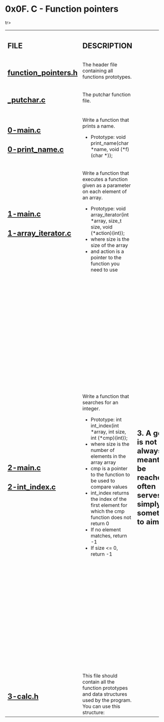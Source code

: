 <h1>0x0F. C - Function pointers</h1>

<table>
    tr>
        <td><h2><strong>FILE</strong></h2></td>
        <td><h2><strong>DESCRIPTION</strong></h2></td>
    </tr>
    <tr>
        <td><h2><a href="https://github.com/LivingDemonness28/alx-low_level_programming/blob/master/0x0F-function_pointers/function_pointers.h" target="_blank">function_pointers.h</a></h2></td>
        <td>The header file containing all functions prototypes.</td>
    </tr>
    <tr>
        <td><h2><a href="https://github.com/LivingDemonness28/alx-low_level_programming/blob/master/0x0F-function_pointers/_putchar.c" target="_blank">_putchar.c</a></h2></td>
        <td>The putchar function file.</td>
    </tr>
    <tr>
        <td>
            <h2><a href="https://github.com/LivingDemonness28/alx-low_level_programming/blob/master/0x0F-function_pointers/0-main.c" target="_blank">0-main.c</a></h2>
            <h2><a href="https://github.com/LivingDemonness28/alx-low_level_programming/blob/master/0x0F-function_pointers/0-print_name.c" target="_blank">0-print_name.c</a></h2>
        </td>
        <td>
            <p>Write a function that prints a name.</p>
            <ul>
                <li>Prototype: void print_name(char *name, void (*f)(char *));</li>
            </ul>
        </td>
    </tr>
    <tr>
        <td>
            <h2><a href="https://github.com/LivingDemonness28/alx-low_level_programming/blob/master/0x0F-function_pointers/1-main.c" target="_blank">1-main.c</a></h2>
            <h2><a href="https://github.com/LivingDemonness28/alx-low_level_programming/blob/master/0x0F-function_pointers/1-array_iterator.c" target="_blank">1-array_iterator.c</a></h2>
        </td>
        <td>
            <p>Write a function that executes a function given as a parameter on each element of an array.</p>
            <ul>
                <li>Prototype: void array_iterator(int *array, size_t size, void (*action)(int));</li>
                <li>where size is the size of the array</li>
                <li>and action is a pointer to the function you need to use</li>
            </ul>
        </td>
    </tr>
    <tr>
        <td>
            <h2><a href="https://github.com/LivingDemonness28/alx-low_level_programming/blob/master/0x0F-function_pointers/2-main.c" target="_blank">2-main.c</a></h2>
            <h2><a href="https://github.com/LivingDemonness28/alx-low_level_programming/blob/master/0x0F-function_pointers/2-int_index.c" target="_blank">2-int_index.c</a></h2>
        </td>
        <td>
            <p>Write a function that searches for an integer.</p>
            <ul>
                <li>Prototype: int int_index(int *array, int size, int (*cmp)(int));</li>
                <li>where size is the number of elements in the array array</li>
                <li>cmp is a pointer to the function to be used to compare values</li>
                <li>int_index returns the index of the first element for which the cmp function does not return 0</li>
                <li>If no element matches, return -1</li>
                <li>If size <= 0, return -1</li>
            </ul>
        </td>
        <td><h2>3. A goal is not always meant to be reached, it often serves simply as something to aim at</h2></td>
        <td>
            <p>Write a program that performs simple operations.</p>
            <ul>
                <li>You are allowed to use the standard library</li>
                <li>Usage: calc num1 operator num2</li>
                <li>You can assume num1 and num2 are integers, so use the atoi function to convert them from the string input to int</li>
                <li>operator is one of the following</li>
                <ul>
                    <li>+: addition</li>
                    <li>-: subtraction</li>
                    <li>*: multiplication</li>
                    <li>/: division</li>
                    <li>%: modulo</li>
                </ul>
                <li>The program prints the result of the operation, followed by a new line</li>
                <li>You can assume that the result of all operations can be stored in an int</li>
                <li>if the number of arguments is wrong, print Error, followed by a new line, and exit with the status 98</li>
                <li>if the operator is none of the above, print Error, followed by a new line, and exit with the status 99</li>
                <li>if the user tries to divide (/ or %) by 0, print Error, followed by a new line, and exit with the status 100</li>
            </ul>
            <p>This task requires that you create four different files.</p>
        </td>
    </tr>
    <tr>
        <td><h2><a href="https://github.com/LivingDemonness28/alx-low_level_programming/blob/master/0x0F-function_pointers/3-calc.h" target="_blank">3-calc.h</a></h2></td>
        <td>This file should contain all the function prototypes and data structures used by the program. You can use this structure:</td>
    </tr>
</table>